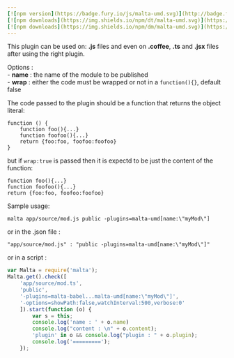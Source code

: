 ```yaml
---
[![npm version](https://badge.fury.io/js/malta-umd.svg)](http://badge.fury.io/js/malta-umd)
[![npm downloads](https://img.shields.io/npm/dt/malta-umd.svg)](https://npmjs.org/package/malta-umd)
[![npm downloads](https://img.shields.io/npm/dm/malta-umd.svg)](https://npmjs.org/package/malta-umd)  
---  
```


This plugin can be used on: **.js** files and even on **.coffee**, **.ts** and **.jsx** files after using the right plugin.  

Options :   
    - **name** : the name of the module to be published  
    - __wrap__ : either the code must be wrapped or not in a `function(){}`, default false  

The code passed to the plugin should be a function that returns the object literal:

```
function () {
    function foo(){...}
    function foofoo(){...}
    return {foo:foo, foofoo:foofoo}
}
```

but if `wrap:true` is passed then it is expectd to be just the content of the function:  
```
function foo(){...}
function foofoo(){...}
return {foo:foo, foofoo:foofoo}
```

Sample usage:  
```
malta app/source/mod.js public -plugins=malta-umd[name:\"myMod\"]
```
or in the .json file :  
```
"app/source/mod.js" : "public -plugins=malta-umd[name:\"myMod\"]"
```
or in a script :  
``` js
var Malta = require('malta');
Malta.get().check([
    'app/source/mod.ts',
    'public',
    '-plugins=malta-babel...malta-umd[name:\"myMod\"]',
    '-options=showPath:false,watchInterval:500,verbose:0'
    ]).start(function (o) {
        var s = this;
        console.log('name : ' + o.name)
        console.log("content : \n" + o.content);
        'plugin' in o && console.log("plugin : " + o.plugin);
        console.log('=========');
    });
```